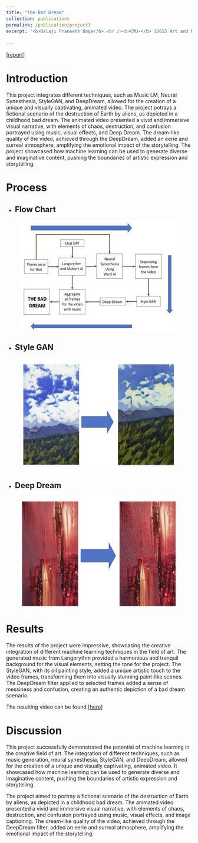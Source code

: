 ```yaml
---
title: "The Bad Dream"
collection: publications
permalink: /publication/project3
excerpt: '<b>Balaji Praneeth Boga</b>.<br /><b>CMU-</b> 10615 Art and Machine Learning [2023].<br />Generative Adverserial Networks, Data Generation, Language Models, Deep Learning, Generative AI'

---
```


[[report]](https://drive.google.com/file/d/16VUg0K5WQpZvpGpG3MBn1KZcsw2SEuLx/view?usp=share_link)


Introduction
======

This project integrates different techniques, such as Music LM, Neural Synesthesia, StyleGAN, and DeepDream, allowed for the creation of a unique and visually captivating, animated video. The project potrays a fictional scenario of the destruction of Earth by aliens, as depicted in a childhood bad dream. The animated video presented a vivid and immersive visual narrative, with elements of chaos, destruction, and confusion portrayed using music, visual effects, and Deep Dream. The dream-like quality of the video, achieved through the DeepDream, added an eerie and surreal atmosphere, amplifying the emotional impact of the storytelling. The project showcased how machine learning can be used to generate diverse and imaginative content, pushing the boundaries of artistic expression and storytelling.


Process
======

* <h2>Flow Chart</h2>
<figure>
  <img src="/images/deep dream process.png" style="width:600px;height:300px;">
</figure>

* <h2>Style GAN</h2>
<figure>
  <img src="/images/deep dream style gan.png" style="width:600px;height:300px;">
</figure>

* <h2>Deep Dream</h2>
<figure>
  <img src="/images/deep dream deep dream.png" style="width:600px;height:300px;">
</figure>


Results
======

The results of the project were impressive, showcasing the creative integration of different machine
learning techniques in the field of art. The generated music from Langorythm provided a harmonious
and tranquil background for the visual elements, setting the tone for the project. The StyleGAN, with its
oil painting style, added a unique artistic touch to the video frames, transforming them into visually
stunning paint-like scenes. The DeepDream filter applied to selected frames added a sense of messiness
and confusion, creating an authentic depiction of a bad dream scenario.

The resulting video can be found [[here]](https://drive.google.com/file/d/1qxYJ891LHgH0gzjUCofBjb8DaP_p0ndc/view?usp=share_link)

Discussion
======

This project successfully demonstrated the potential of machine learning in the creative field of art. The
integration of different techniques, such as music generation, neural synesthesia, StyleGAN, and
DeepDream, allowed for the creation of a unique and visually captivating, animated video. It
showcased how machine learning can be used to generate diverse and imaginative content, pushing the
boundaries of artistic expression and storytelling.

The project aimed to portray a fictional scenario of the destruction of Earth by aliens, as depicted in a
childhood bad dream. The animated video presented a vivid and immersive visual narrative, with
elements of chaos, destruction, and confusion portrayed using music, visual effects, and image
captioning. The dream-like quality of the video, achieved through the DeepDream filter, added an eerie
and surreal atmosphere, amplifying the emotional impact of the storytelling.
